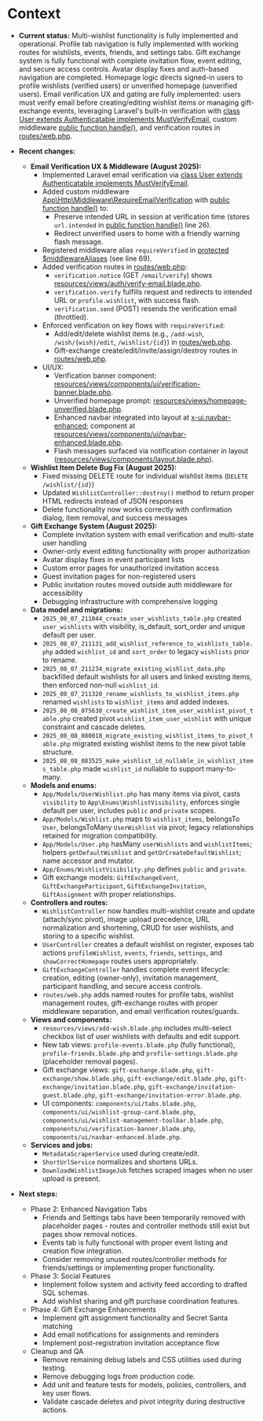 # Context

*   **Current status:** Multi-wishlist functionality is fully implemented and operational. Profile tab navigation is fully implemented with working routes for wishlists, events, friends, and settings tabs. Gift exchange system is fully functional with complete invitation flow, event editing, and secure access controls. Avatar display fixes and auth-based navigation are completed. Homepage logic directs signed-in users to profile wishlists (verified users) or unverified homepage (unverified users). Email verification UX and gating are fully implemented: users must verify email before creating/editing wishlist items or managing gift-exchange events, leveraging Laravel's built-in verification with [class User extends Authenticatable implements MustVerifyEmail](app/Models/User.php:13), custom middleware [public function handle()](app/Http/Middleware/RequireEmailVerification.php:20), and verification routes in [routes/web.php](routes/web.php).

*   **Recent changes:**
    *   **Email Verification UX & Middleware (August 2025):**
        *   Implemented Laravel email verification via [class User extends Authenticatable implements MustVerifyEmail](app/Models/User.php:13).
        *   Added custom middleware [App\Http\Middleware\RequireEmailVerification](app/Http/Middleware/RequireEmailVerification.php) with [public function handle()](app/Http/Middleware/RequireEmailVerification.php:20) to:
            *   Preserve intended URL in session at verification time (stores `url.intended` in [public function handle()](app/Http/Middleware/RequireEmailVerification.php:20) line 26).
            *   Redirect unverified users to home with a friendly warning flash message.
        *   Registered middleware alias `requireVerified` in [protected $middlewareAliases](app/Http/Kernel.php:55) (see line 69).
        *   Added verification routes in [routes/web.php](routes/web.php):
            *   `verification.notice` (GET `/email/verify`) shows [resources/views/auth/verify-email.blade.php](resources/views/auth/verify-email.blade.php).
            *   `verification.verify` fulfills request and redirects to intended URL or `profile.wishlist`, with success flash.
            *   `verification.send` (POST) resends the verification email (throttled).
        *   Enforced verification on key flows with `requireVerified`:
            *   Add/edit/delete wishlist items (e.g., `/add-wish`, `/wish/{wish}/edit`, `/wishlist/{id}`) in [routes/web.php](routes/web.php:58).
            *   Gift-exchange create/edit/invite/assign/destroy routes in [routes/web.php](routes/web.php:96).
        *   UI/UX:
            *   Verification banner component: [resources/views/components/ui/verification-banner.blade.php](resources/views/components/ui/verification-banner.blade.php).
            *   Unverified homepage prompt: [resources/views/homepage-unverified.blade.php](resources/views/homepage-unverified.blade.php).
            *   Enhanced navbar integrated into layout at [x-ui.navbar-enhanced](resources/views/components/layout.blade.php:24); component at [resources/views/components/ui/navbar-enhanced.blade.php](resources/views/components/ui/navbar-enhanced.blade.php).
            *   Flash messages surfaced via notification container in layout ([resources/views/components/layout.blade.php](resources/views/components/layout.blade.php:31)).
    *   **Wishlist Item Delete Bug Fix (August 2025):**
        *   Fixed missing DELETE route for individual wishlist items (`DELETE /wishlist/{id}`)
        *   Updated `WishlistController::destroy()` method to return proper HTML redirects instead of JSON responses
        *   Delete functionality now works correctly with confirmation dialog, item removal, and success messages
    *   **Gift Exchange System (August 2025):**
        *   Complete invitation system with email verification and multi-state user handling
        *   Owner-only event editing functionality with proper authorization
        *   Avatar display fixes in event participant lists
        *   Custom error pages for unauthorized invitation access
        *   Guest invitation pages for non-registered users
        *   Public invitation routes moved outside auth middleware for accessibility
        *   Debugging infrastructure with comprehensive logging
    *   **Data model and migrations:**
        *   `2025_08_07_211044_create_user_wishlists_table.php` created `user_wishlists` with visibility, is_default, sort_order and unique default per user.
        *   `2025_08_07_211131_add_wishlist_reference_to_wishlists_table.php` added `wishlist_id` and `sort_order` to legacy `wishlists` prior to rename.
        *   `2025_08_07_211234_migrate_existing_wishlist_data.php` backfilled default wishlists for all users and linked existing items, then enforced non-null `wishlist_id`.
        *   `2025_08_07_211320_rename_wishlists_to_wishlist_items.php` renamed `wishlists` to `wishlist_items` and added indexes.
        *   `2025_08_08_075630_create_wishlist_item_user_wishlist_pivot_table.php` created pivot `wishlist_item_user_wishlist` with unique constraint and cascade deletes.
        *   `2025_08_08_080018_migrate_existing_wishlist_items_to_pivot_table.php` migrated existing wishlist items to the new pivot table structure.
        *   `2025_08_08_083525_make_wishlist_id_nullable_in_wishlist_items_table.php` made `wishlist_id` nullable to support many-to-many.
    *   **Models and enums:**
        *   `App/Models/UserWishlist.php` has many items via pivot, casts `visibility` to `App\Enums\WishlistVisibility`, enforces single default per user, includes `public` and `private` scopes.
        *   `App/Models/Wishlist.php` maps to `wishlist_items`, belongsTo `User`, belongsToMany `UserWishlist` via pivot; legacy relationships retained for migration compatibility.
        *   `App/Models/User.php` hasMany `userWishlists` and `wishlistItems`; helpers `getDefaultWishlist` and `getOrCreateDefaultWishlist`; name accessor and mutator.
        *   `App/Enums/WishlistVisibility.php` defines `public` and `private`.
        *   Gift exchange models: `GiftExchangeEvent`, `GiftExchangeParticipant`, `GiftExchangeInvitation`, `GiftAssignment` with proper relationships.
    *   **Controllers and routes:**
        *   `WishlistController` now handles multi-wishlist create and update (attach/sync pivot), image upload precedence, URL normalization and shortening, CRUD for user wishlists, and storing to a specific wishlist.
        *   `UserController` creates a default wishlist on register, exposes tab actions `profileWishlist`, `events`, `friends`, `settings`, and `showCorrectHomepage` routes users appropriately.
        *   `GiftExchangeController` handles complete event lifecycle: creation, editing (owner-only), invitation management, participant handling, and secure access controls.
        *   `routes/web.php` adds named routes for profile tabs, wishlist management routes, gift-exchange routes with proper middleware separation, and email verification routes/guards.
    *   **Views and components:**
        *   `resources/views/add-wish.blade.php` includes multi-select checkbox list of user wishlists with defaults and edit support.
        *   New tab views: `profile-events.blade.php` (fully functional), `profile-friends.blade.php` and `profile-settings.blade.php` (placeholder removal pages).
        *   Gift exchange views: `gift-exchange.blade.php`, `gift-exchange/show.blade.php`, `gift-exchange/edit.blade.php`, `gift-exchange/invitation.blade.php`, `gift-exchange/invitation-guest.blade.php`, `gift-exchange/invitation-error.blade.php`.
        *   UI components: `components/ui/tabs.blade.php`, `components/ui/wishlist-group-card.blade.php`, `components/ui/wishlist-management-toolbar.blade.php`, `components/ui/verification-banner.blade.php`, `components/ui/navbar-enhanced.blade.php`.
    *   **Services and jobs:**
        *   `MetadataScraperService` used during create/edit.
        *   `ShortUrlService` normalizes and shortens URLs.
        *   `DownloadWishlistImageJob` fetches scraped images when no user upload is present.

*   **Next steps:**
    *   Phase 2: Enhanced Navigation Tabs
        *   Friends and Settings tabs have been temporarily removed with placeholder pages - routes and controller methods still exist but pages show removal notices.
        *   Events tab is fully functional with proper event listing and creation flow integration.
        *   Consider removing unused routes/controller methods for friends/settings or implementing proper functionality.
    *   Phase 3: Social Features
        *   Implement follow system and activity feed according to drafted SQL schemas.
        *   Add wishlist sharing and gift purchase coordination features.
    *   Phase 4: Gift Exchange Enhancements
        *   Implement gift assignment functionality and Secret Santa matching
        *   Add email notifications for assignments and reminders
        *   Implement post-registration invitation acceptance flow
    *   Cleanup and QA
        *   Remove remaining debug labels and CSS utilities used during testing.
        *   Remove debugging logs from production code.
        *   Add unit and feature tests for models, policies, controllers, and key user flows.
        *   Validate cascade deletes and pivot integrity during destructive actions.